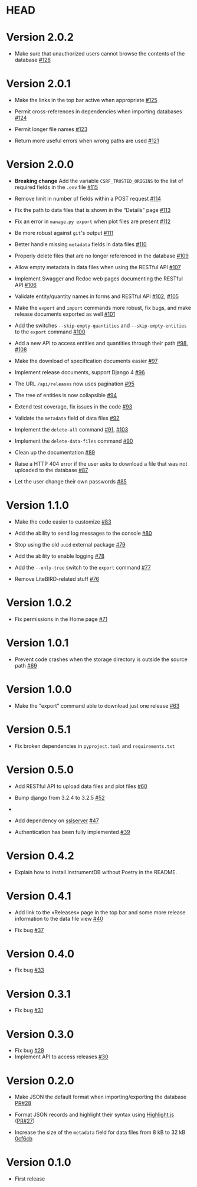 # HEAD

# Version 2.0.2

-   Make sure that unauthorized users cannot browse the contents of the database [#128](https://github.com/ziotom78/instrumentdb/pull/128)

# Version 2.0.1

-   Make the links in the top bar active when appropriate [#125](https://github.com/ziotom78/instrumentdb/pull/125)

-   Permit cross-references in dependencies when importing databases [#124](https://github.com/ziotom78/instrumentdb/pull/124)

-   Permit longer file names [#123](https://github.com/ziotom78/instrumentdb/pull/123)

-   Return more useful errors when wrong paths are used [#121](https://github.com/ziotom78/instrumentdb/pull/121)

# Version 2.0.0

-   **Breaking change** Add the variable `CSRF_TRUSTED_ORIGINS` to the list of required fields in the `.env` file [#115](https://github.com/ziotom78/instrumentdb/pull/115)

-   Remove limit in number of fields within a POST request [#114](https://github.com/ziotom78/instrumentdb/pull/114)

-   Fix the path to data files that is shown in the “Details” page [#113](https://github.com/ziotom78/instrumentdb/pull/113)

-   Fix an error in `manage.py export` when plot files are present [#112](https://github.com/ziotom78/instrumentdb/pull/112)

-   Be more robust against `git`'s output [#111](https://github.com/ziotom78/instrumentdb/pull/111)

-   Better handle missing `metadata` fields in data files [#110](https://github.com/ziotom78/instrumentdb/pull/110)

-   Properly delete files that are no longer referenced in the database [#109](https://github.com/ziotom78/instrumentdb/pull/109)

-   Allow empty metadata in data files when using the RESTful API [#107](https://github.com/ziotom78/instrumentdb/pull/107)

-   Implement Swagger and Redoc web pages documenting the RESTful API [#106](https://github.com/ziotom78/instrumentdb/pull/106)

-   Validate entity/quantity names in forms and RESTful API [#102](https://github.com/ziotom78/instrumentdb/pull/102), [#105](https://github.com/ziotom78/instrumentdb/pull/105)

-   Make the `export` and `import` commands more robust, fix bugs, and make release documents exported as well [#101](https://github.com/ziotom78/instrumentdb/pull/101)

-   Add the switches `--skip-empty-quantities` and `--skip-empty-entities` to the `export` command [#100](https://github.com/ziotom78/instrumentdb/pull/100)

-   Add a new API to access entities and quantities through their path [#98](https://github.com/ziotom78/instrumentdb/pull/98), [#108](https://github.com/ziotom78/instrumentdb/pull/108)

-   Make the download of specification documents easier [#97](https://github.com/ziotom78/instrumentdb/pull/97)

-   Implement release documents, support Django 4 [#96](https://github.com/ziotom78/instrumentdb/pull/96)

-   The URL `/api/releases` now uses pagination [#95](https://github.com/ziotom78/instrumentdb/pull/95)

-   The tree of entities is now collapsible [#94](https://github.com/ziotom78/instrumentdb/pull/94)

-   Extend test coverage, fix issues in the code [#93](https://github.com/ziotom78/instrumentdb/pull/93)

-   Validate the `metadata` field of data files [#92](https://github.com/ziotom78/instrumentdb/pull/92)

-   Implement the `delete-all` command [#91](https://github.com/ziotom78/instrumentdb/pull/91), [#103](https://github.com/ziotom78/instrumentdb/pull/103)

-   Implement the `delete-data-files` command [#90](https://github.com/ziotom78/instrumentdb/pull/90)

-   Clean up the documentation [#89](https://github.com/ziotom78/instrumentdb/pull/89)

-   Raise a HTTP 404 error if the user asks to download a file that was not uploaded to the database [#87](https://github.com/ziotom78/instrumentdb/pull/87)

-   Let the user change their own passwords [#85](https://github.com/ziotom78/instrumentdb/pull/85)

# Version 1.1.0

-   Make the code easier to customize [#83](https://github.com/ziotom78/instrumentdb/pull/83)

-   Add the ability to send log messages to the console [#80](https://github.com/ziotom78/instrumentdb/pull/80)

-   Stop using the old `uuid` external package [#79](https://github.com/ziotom78/instrumentdb/pull/79)

-   Add the ability to enable logging [#78](https://github.com/ziotom78/instrumentdb/pull/78)

-   Add the `--only-tree` switch to the `export` command [#77](https://github.com/ziotom78/instrumentdb/pull/77)

-   Remove LiteBIRD-related stuff [#76](https://github.com/ziotom78/instrumentdb/pull/76)

# Version 1.0.2

-   Fix permissions in the Home page [#71](https://github.com/ziotom78/instrumentdb/pull/71)

# Version 1.0.1

-   Prevent code crashes when the storage directory is outside the source path [#69](https://github.com/ziotom78/instrumentdb/pull/69)

# Version 1.0.0

-   Make the "export" command able to download just one release [#63](https://github.com/ziotom78/instrumentdb/pull/63)

# Version 0.5.1

-   Fix broken dependencies in `pyproject.toml` and `requirements.txt`

# Version 0.5.0

-   Add RESTful API to upload data files and plot files [#60](https://github.com/ziotom78/instrumentdb/pull/60)

-   Bump django from 3.2.4 to 3.2.5 [#52](https://github.com/ziotom78/instrumentdb/pull/52)
-    
-   Add dependency on [sslserver](https://github.com/teddziuba/django-sslserver) [#47](https://github.com/ziotom78/instrumentdb/pull/47)

-   Authentication has been fully implemented [#39](https://github.com/ziotom78/instrumentdb/pull/39)

# Version 0.4.2

-   Explain how to install InstrumentDB without Poetry in the README.

# Version 0.4.1

-   Add link to the «Releases» page in the top bar and some more release information to the data file view [#40](https://github.com/ziotom78/instrumentdb/pull/40)

-   Fix bug [#37](https://github.com/ziotom78/instrumentdb/issues/37)

# Version 0.4.0

-   Fix bug [#33](https://github.com/ziotom78/instrumentdb/issues/33)

# Version 0.3.1

-   Fix bug [#31](https://github.com/ziotom78/instrumentdb/issues/31)

# Version 0.3.0

-   Fix bug [#29](https://github.com/ziotom78/instrumentdb/issues/29)
-   Implement API to access releases [#30](https://github.com/ziotom78/instrumentdb/pull/30)

# Version 0.2.0

-   Make JSON the default format when importing/exporting the database [PR#28](https://github.com/ziotom78/instrumentdb/pull/28)

-   Format JSON records and highlight their syntax using [Highlight.js](https://highlightjs.org/) ([PR#27](https://github.com/ziotom78/instrumentdb/pull/27))

-   Increase the size of the `metadata` field for data files from 8 kB to 32 kB 
    [0cf6cb](https://github.com/ziotom78/instrumentdb/commit/0cf6cb83766696c5471dc5ba74d14ba5d709a8f0)

# Version 0.1.0

- First release
